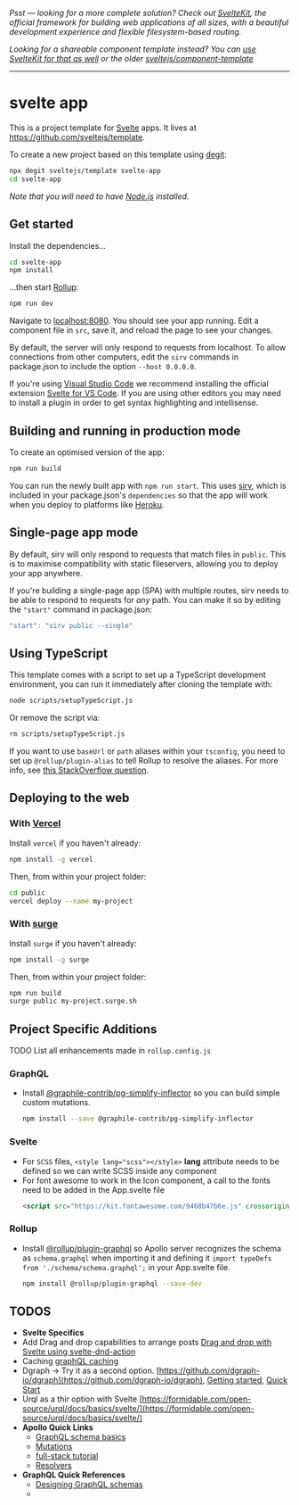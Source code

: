 *Psst — looking for a more complete solution? Check out [SvelteKit](https://kit.svelte.dev), the official framework for building web applications of all sizes, with a beautiful development experience and flexible filesystem-based routing.*

*Looking for a shareable component template instead? You can [use SvelteKit for that as well](https://kit.svelte.dev/docs#packaging) or the older [sveltejs/component-template](https://github.com/sveltejs/component-template)*

---

# svelte app

This is a project template for [Svelte](https://svelte.dev) apps. It lives at https://github.com/sveltejs/template.

To create a new project based on this template using [degit](https://github.com/Rich-Harris/degit):

```bash
npx degit sveltejs/template svelte-app
cd svelte-app
```

*Note that you will need to have [Node.js](https://nodejs.org) installed.*


## Get started

Install the dependencies...

```bash
cd svelte-app
npm install
```

...then start [Rollup](https://rollupjs.org):

```bash
npm run dev
```

Navigate to [localhost:8080](http://localhost:8080). You should see your app running. Edit a component file in `src`, save it, and reload the page to see your changes.

By default, the server will only respond to requests from localhost. To allow connections from other computers, edit the `sirv` commands in package.json to include the option `--host 0.0.0.0`.

If you're using [Visual Studio Code](https://code.visualstudio.com/) we recommend installing the official extension [Svelte for VS Code](https://marketplace.visualstudio.com/items?itemName=svelte.svelte-vscode). If you are using other editors you may need to install a plugin in order to get syntax highlighting and intellisense.

## Building and running in production mode

To create an optimised version of the app:

```bash
npm run build
```

You can run the newly built app with `npm run start`. This uses [sirv](https://github.com/lukeed/sirv), which is included in your package.json's `dependencies` so that the app will work when you deploy to platforms like [Heroku](https://heroku.com).


## Single-page app mode

By default, sirv will only respond to requests that match files in `public`. This is to maximise compatibility with static fileservers, allowing you to deploy your app anywhere.

If you're building a single-page app (SPA) with multiple routes, sirv needs to be able to respond to requests for *any* path. You can make it so by editing the `"start"` command in package.json:

```js
"start": "sirv public --single"
```

## Using TypeScript

This template comes with a script to set up a TypeScript development environment, you can run it immediately after cloning the template with:

```bash
node scripts/setupTypeScript.js
```

Or remove the script via:

```bash
rm scripts/setupTypeScript.js
```

If you want to use `baseUrl` or `path` aliases within your `tsconfig`, you need to set up `@rollup/plugin-alias` to tell Rollup to resolve the aliases. For more info, see [this StackOverflow question](https://stackoverflow.com/questions/63427935/setup-tsconfig-path-in-svelte).

## Deploying to the web

### With [Vercel](https://vercel.com)

Install `vercel` if you haven't already:

```bash
npm install -g vercel
```

Then, from within your project folder:

```bash
cd public
vercel deploy --name my-project
```

### With [surge](https://surge.sh/)

Install `surge` if you haven't already:

```bash
npm install -g surge
```

Then, from within your project folder:

```bash
npm run build
surge public my-project.surge.sh
```
## Project Specific Additions

TODO  List all enhancements made in `rollup.config.js`

### GraphQL

- Install [@graphile-contrib/pg-simplify-inflector](https://github.com/graphile/pg-simplify-inflector#graphile-contribpg-simplify-inflector) so you can build simple custom mutations.
  ```bash
  npm install --save @graphile-contrib/pg-simplify-inflector
  ```

### Svelte

- For `SCSS` files, `<style lang="scss"></style>` **lang** attribute needs to be defined so we can write SCSS inside any component
- For font awesome to work in the Icon component, a call to the fonts need to be added in the App.svelte file
  ```html
  <script src="https://kit.fontawesome.com/9468b47b6e.js" crossorigin="anonymous"></script>
  ```

### Rollup

- Install [@rollup/plugin-graphql](https://www.npmjs.com/package/@rollup/plugin-graphql?activeTab=readme) so Apollo server recognizes the schema as `schema.graphql` when importing it and defining it `import typeDefs from './schema/schema.graphql';` in your App.svelte file.

  ```bash
  npm install @rollup/plugin-graphql --save-dev
  ```
## TODOS

- **Svelte Specifics**
- Add Drag and drop capabilities to arrange posts [Drag and drop with Svelte using svelte-dnd-action](https://dev.to/isaachagoel/drag-and-drop-with-svelte-using-svelte-dnd-action-4554)
- Caching [graphQL caching](https://dev.to/ajcwebdev/graphql-caching-42ep)
- Dgraph -> Try it as a second option. [https://github.com/dgraph-io/dgraph](https://github.com/dgraph-io/dgraph), [Getting started](https://dgraph.io/docs/get-started/), [Quick Start](https://dgraph.io/docs/graphql/quick-start/)
- Urql as a thir option with Svelte [https://formidable.com/open-source/urql/docs/basics/svelte/](https://formidable.com/open-source/urql/docs/basics/svelte/)
- **Apollo Quick Links**
  - [GraphQL schema basics](https://www.apollographql.com/docs/apollo-server/schema/schema)
  - [Mutations](https://www.apollographql.com/docs/react/v2/data/mutations/)
  - [full-stack tutorial](https://www.apollographql.com/tutorials/fullstack-quickstart/introduction)
  - [Resolvers](https://www.apollographql.com/docs/apollo-server/data/resolvers/)
- **GraphQL Quick References**
  - [Designing GraphQL schemas](https://dgraph.io/blog/post/designing-graphql-schemas/)
  -













